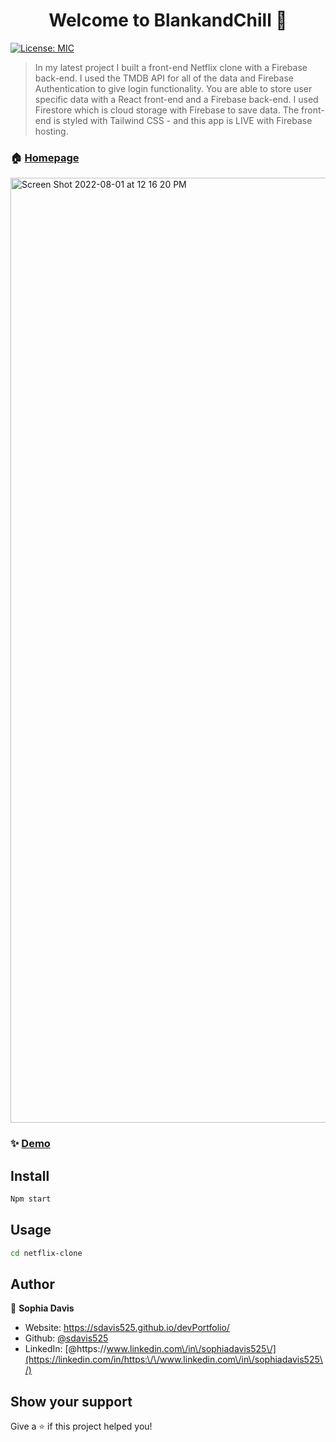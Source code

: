 <h1 align="center">Welcome to BlankandChill 👋</h1>
<p>
  <a href="#" target="_blank">
    <img alt="License: MIC" src="https://img.shields.io/badge/License-MIC-yellow.svg" />
  </a>
</p>

> In my latest project I built a front-end Netflix clone with a Firebase back-end. I used the TMDB API for all of the data and Firebase Authentication to give login functionality. You are able to store user specific data with a React front-end and a Firebase back-end. I used Firestore which is cloud storage with Firebase to save data. The front-end is styled with Tailwind CSS - and this app is LIVE with Firebase hosting.

### 🏠 [Homepage](https://netflix-clone-5fe85.web.app/)



<img width="1512" alt="Screen Shot 2022-08-01 at 12 16 20 PM" src="https://user-images.githubusercontent.com/98237529/182200152-aeb9959d-ed44-43ae-9923-817468306dac.png">




### ✨ [Demo](https://netflix-clone-5fe85.web.app/)

## Install

```sh
Npm start
```

## Usage

```sh
cd netflix-clone
```

## Author

👤 **Sophia Davis**

* Website: https://sdavis525.github.io/devPortfolio/
* Github: [@sdavis525](https://github.com/sdavis525)
* LinkedIn: [@https:\/\/www.linkedin.com\/in\/sophiadavis525\/](https://linkedin.com/in/https:\/\/www.linkedin.com\/in\/sophiadavis525\/)

## Show your support

Give a ⭐️ if this project helped you!


